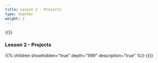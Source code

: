 ```yaml
---
title: Lesson 2 - Projects
type: teacher
weight: 2
---
```

{{<teacher>}}
### Lesson 2 - Projects

{{% children showhidden="true" depth="999" description="true" %}}
{{</teacher>}}